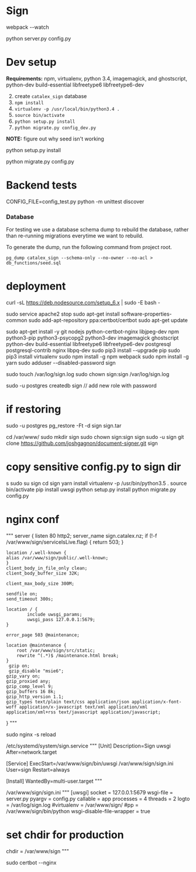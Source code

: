# Sign
webpack --watch


python server.py config.py


# Dev setup


**Requirements:** npm, virtualenv, python 3.4, imagemagick, and ghostscript, python-dev build-essential libfreetype6 libfreetype6-dev



2. create `catalex_sign` database
3. `npm install`
4. `virtualenv -p /usr/local/bin/python3.4 .`
5. `source bin/activate`
6. `python setup.py install`
7. `python migrate.py config_dev.py`

**NOTE:** figure out why seed isn't working

python setup.py install

python migrate.py config.py

# Backend tests

CONFIG_FILE=config_test.py python -m unittest discover

### Database

For testing we use a database schema dump to rebuild the database, rather than re-running migrations everytime we want to rebuild.

To generate the dump, run the following command from project root.

`pg_dump catalex_sign --schema-only --no-owner --no-acl > db_functions/seed.sql`



# deployment
curl -sL https://deb.nodesource.com/setup_6.x | sudo -E bash -


sudo service apache2 stop
sudo apt-get install software-properties-common
sudo add-apt-repository ppa:certbot/certbot
sudo apt-get update

sudo apt-get install -y git nodejs python-certbot-nginx libjpeg-dev npm python3-pip python3-psycopg2 python3-dev imagemagick ghostscript python-dev build-essential libfreetype6 libfreetype6-dev postgresql postgresql-contrib nginx libpq-dev
sudo pip3 install --upgrade pip
sudo pip3 install virtualenv
sudo npm install -g npm webpack
sudo npm install -g yarn
sudo adduser --disabled-password sign

sudo touch /var/log/sign.log
sudo chown sign:sign /var/log/sign.log

sudo -u postgres createdb sign
// add new role with password

# if restoring
sudo -u postgres pg_restore -Ft -d sign sign.tar

cd /var/www/
sudo mkdir sign
sudo chown sign:sign sign
sudo -u sign git clone https://github.com/joshgagnon/document-signer.git sign

# copy sensitive config.py to sign dir
s
sudo su sign
cd sign
yarn install
virtualenv -p /usr/bin/python3.5 .
source bin/activate
pip install uwsgi
python setup.py install
python migrate.py config.py

# nginx conf

"""
server {
    listen 80 http2;
    server_name sign.catalex.nz;
    if (!-f /var/www/sign/serviceIsLive.flag) {
            return 503;
    }

    location /.well-known {
    alias /var/www/sign/public/.well-known;
    }
    client_body_in_file_only clean;
    client_body_buffer_size 32K;

    client_max_body_size 300M;

    sendfile on;
    send_timeout 300s;

    location / {
            include uwsgi_params;
            uwsgi_pass 127.0.0.1:5679;
    }

    error_page 503 @maintenance;

    location @maintenance {
        root /var/www/sign/src/static;
        rewrite ^(.*)$ /maintenance.html break;
    }
     gzip on;
     gzip_disable "msie6";
    gzip_vary on;
    gzip_proxied any;
    gzip_comp_level 9;
    gzip_buffers 16 8k;
    gzip_http_version 1.1;
    gzip_types text/plain text/css application/json application/x-font-woff application/x-javascript text/xml application/xml application/xml+rss text/javascript application/javascript;

}
"""

sudo nginx -s reload


/etc/systemd/system/sign.service
"""
[Unit]
Description=Sign uwsgi
After=network.target

[Service]
ExecStart=/var/www/sign/bin/uwsgi  /var/www/sign/sign.ini
User=sign
Restart=always

[Install]
WantedBy=multi-user.target
"""

/var/www/sign/sign.ini
"""
[uwsgi]
socket = 127.0.0.1:5679
wsgi-file = server.py
pyargv = config.py
callable = app
processes = 4
threads = 2
logto = /var/log/sign.log
#virtualenv = /var/www/sign/
#pp = /var/www/sign/bin/python
wsgi-disable-file-wrapper = true
# set chdir for production
chdir = /var/www/sign
"""



sudo certbot --nginx